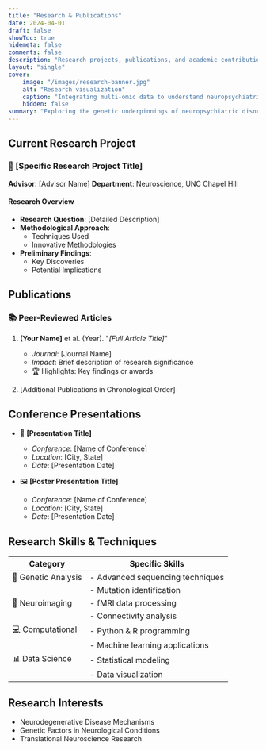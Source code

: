 ```yaml
---
title: "Research & Publications"
date: 2024-04-01
draft: false
showToc: true
hidemeta: false
comments: false
description: "Research projects, publications, and academic contributions"
layout: "single"
cover:
    image: "/images/research-banner.jpg"
    alt: "Research visualization"
    caption: "Integrating multi-omic data to understand neuropsychiatric disorders"
    hidden: false
summary: "Exploring the genetic underpinnings of neuropsychiatric disorders through computational approaches and multi-omic data integration"
---
```


## Current Research Project

### 🔬 [Specific Research Project Title]

**Advisor**: [Advisor Name]
**Department**: Neuroscience, UNC Chapel Hill

#### Research Overview

- **Research Question**: [Detailed Description]
- **Methodological Approach**: 
  - Techniques Used
  - Innovative Methodologies
- **Preliminary Findings**:
  - Key Discoveries
  - Potential Implications

## Publications

### 📚 Peer-Reviewed Articles

1. **[Your Name]** et al. (Year). "*[Full Article Title]*"
   - *Journal*: [Journal Name]
   - *Impact*: Brief description of research significance
   - 🏆 Highlights: Key findings or awards

2. [Additional Publications in Chronological Order]

## Conference Presentations

- 🎤 **[Presentation Title]**
  - *Conference*: [Name of Conference]
  - *Location*: [City, State]
  - *Date*: [Presentation Date]

- 🖼️ **[Poster Presentation Title]**
  - *Conference*: [Name of Conference]
  - *Location*: [City, State]
  - *Date*: [Presentation Date]

## Research Skills & Techniques

| Category | Specific Skills |
|----------|-----------------|
| 🧬 Genetic Analysis | - Advanced sequencing techniques |
|                     | - Mutation identification |
| 🧠 Neuroimaging    | - fMRI data processing |
|                     | - Connectivity analysis |
| 💻 Computational   | - Python & R programming |
|                     | - Machine learning applications |
| 📊 Data Science    | - Statistical modeling |
|                     | - Data visualization |

## Research Interests

- Neurodegenerative Disease Mechanisms
- Genetic Factors in Neurological Conditions
- Translational Neuroscience Research